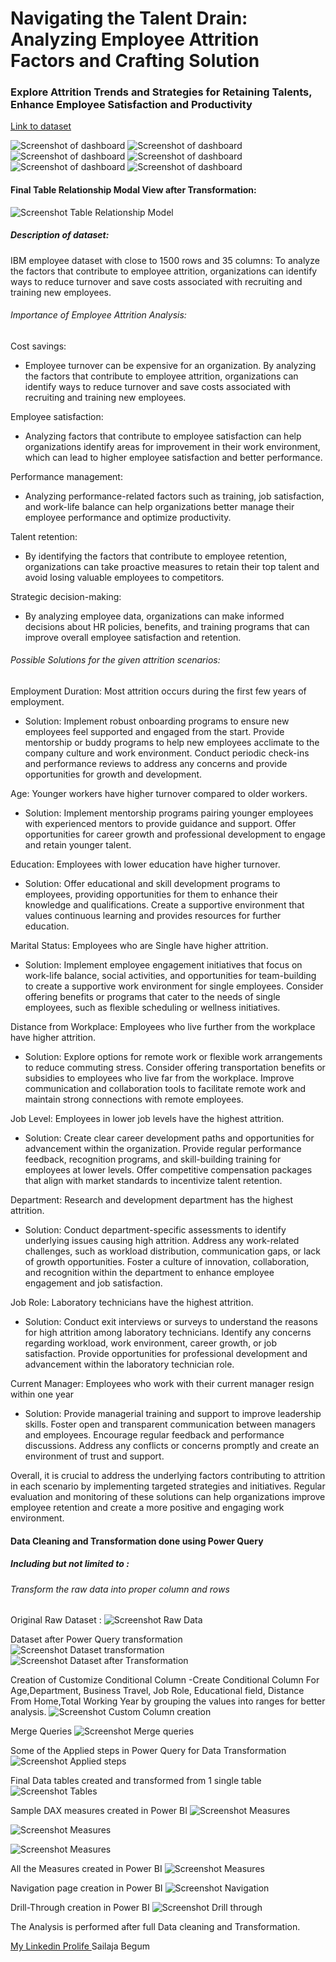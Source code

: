 # Navigating the Talent Drain: Analyzing Employee Attrition Factors and Crafting Solution

### Explore Attrition Trends and Strategies for Retaining Talents, Enhance Employee Satisfaction and Productivity

[Link to dataset](https://www.kaggle.com/datasets/rohitsahoo/employee?select=train.csv)

![Screenshot of dashboard](https://imgur.com/fWuU5en.jpg)
![Screenshot of dashboard](https://imgur.com/cAhYCWC.jpg)
![Screenshot of dashboard](https://imgur.com/8XkWBja.jpg)
![Screenshot of dashboard](https://imgur.com/GH6Xgva.jpg)
![Screenshot of dashboard](https://imgur.com/zBIVB7X.jpg)
![Screenshot of dashboard](https://imgur.com/mplUqP4.jpg)



#### Final Table Relationship Modal View after Transformation:

![Screenshot Table Relationship Model ](https://imgur.com/6Umjt8C.jpg)



##### Description of dataset:
IBM employee dataset with close to 1500 rows and 35 columns:
To analyze the factors that contribute to employee attrition, organizations can identify ways to reduce turnover and save costs associated with recruiting and training new employees.

###### Importance of Employee Attrition Analysis:
Cost savings:

- Employee turnover can be expensive for an organization. By analyzing the factors that contribute to employee attrition, organizations can identify ways to reduce turnover and save costs associated with recruiting and training new employees.

Employee satisfaction: 

- Analyzing factors that contribute to employee satisfaction can help organizations identify areas for improvement in their work environment, which can lead to higher employee satisfaction and better performance.

Performance management:
 - Analyzing performance-related factors such as training, job satisfaction, and work-life balance can help organizations better manage their employee performance and optimize productivity.
 
Talent retention: 

- By identifying the factors that contribute to employee retention, organizations can take proactive measures to retain their top talent and avoid losing valuable employees to competitors.

Strategic decision-making: 

- By analyzing employee data, organizations can make informed decisions about HR policies, benefits, and training programs that can improve overall employee satisfaction and retention.

###### Possible Solutions for the given attrition scenarios:

Employment Duration: Most attrition occurs during the first few years of employment.

- Solution: Implement robust onboarding programs to ensure new employees feel supported and engaged from the start. Provide mentorship or buddy programs to help new employees acclimate to the company culture and work environment. Conduct periodic check-ins and performance reviews to address any concerns and provide opportunities for growth and development.

Age: Younger workers have higher turnover compared to older workers.

- Solution: Implement mentorship programs pairing younger employees with experienced mentors to provide guidance and support. Offer opportunities for career growth and professional development to engage  and retain younger talent.

Education: Employees with lower education have higher turnover.

- Solution: Offer educational and skill development programs to employees, providing opportunities for them to enhance their knowledge and qualifications. Create a supportive environment that values continuous learning and provides resources for further education.

Marital Status: Employees who are Single have higher attrition.

- Solution: Implement employee engagement initiatives that focus on work-life balance, social activities, and opportunities for team-building to create a supportive work environment for single employees. Consider offering benefits or programs that cater to the needs of single employees, such as flexible scheduling or wellness initiatives.

Distance from Workplace: Employees who live further from the workplace have higher attrition.

 - Solution: Explore options for remote work or flexible work arrangements to reduce commuting stress. Consider offering transportation benefits or subsidies to employees who live far from the workplace. Improve communication and collaboration tools to facilitate remote work and maintain strong connections with remote employees.

Job Level: Employees in lower job levels have the highest attrition.

- Solution: Create clear career development paths and opportunities for advancement within the organization. Provide regular performance feedback, recognition programs, and skill-building training for employees at lower levels. Offer competitive compensation packages that align with market standards to incentivize talent retention.

Department: Research and development department has the highest attrition.

- Solution: Conduct department-specific assessments to identify underlying issues causing high attrition. Address any work-related challenges, such as workload distribution, communication gaps, or lack of growth opportunities. Foster a culture of innovation, collaboration, and recognition within the department to enhance employee engagement and job satisfaction.

Job Role: Laboratory technicians have the highest attrition.

- Solution: Conduct exit interviews or surveys to understand the reasons for high attrition among laboratory technicians. Identify any concerns regarding workload, work environment, career growth, or job satisfaction. Provide opportunities for professional development and advancement within the laboratory technician role.


Current Manager: Employees who work with their current manager resign within one year

- Solution: Provide managerial training and support to improve leadership skills. Foster open and transparent communication between managers and employees. Encourage regular feedback and performance discussions. Address any conflicts or concerns promptly and create an environment of trust and support.

Overall, it is crucial to address the underlying factors contributing to attrition in each scenario by implementing targeted strategies and initiatives. Regular evaluation and monitoring of these solutions can help organizations improve employee retention and create a more positive and engaging work environment.

#### Data Cleaning and Transformation done using Power Query 
##### Including but not limited to :

###### Transform the raw data into proper column and rows
Original Raw Dataset :
![Screenshot Raw Data ](https://imgur.com/D6kxFMG.jpg)

Dataset after Power Query transformation
![ Screenshot Dataset transformation](https://imgur.com/yItH7UB.jpg)
![Screenshot Dataset after Transformation](https://imgur.com/ifNBTaQ.jpg)

Creation of Customize Conditional Column -Create Conditional Column For Age,Department, Business Travel, Job Role, Educational field, Distance From Home,Total Working Year by grouping the values into ranges for better analysis.
![ Screenshot Custom Column creation](https://imgbox.io/ib/mZ4q000d8x.png)

Merge Queries
![ Screenshot Merge queries](https://imgbox.io/ib/H7IFx95y0Q.png)

Some of the Applied steps in Power Query for Data Transformation
![ Screenshot Applied steps](https://imgbox.io/ib/t2XW1ndRs0.png)

Final Data tables created and transformed from 1 single table
![ Screenshot Tables](https://imgbox.io/ib/Gpo6NNsB7O.png)

Sample DAX measures created in Power BI
![ Screenshot Measures](https://imgbox.io/ib/MpHJRx1T2p.png)

![ Screenshot Measures ](https://imgbox.io/ib/hA9RnJTNtL.png)

![ Screenshot Measures](https://imgbox.io/ib/Tx2zd8REeX.png)

All the Measures created in Power BI
![ Screenshot Measures](https://imgbox.io/ib/Piz97QHMmt.png)

Navigation page creation in Power BI
![ Screenshot Navigation ](https://imgbox.io/ib/pN06d273hh.png)

Drill-Through creation in Power BI
![ Screenshot Drill through](https://imgbox.io/ib/t0pEUCCAJl.png)

The Analysis is performed after full Data cleaning and Transformation.

[My Linkedin Prolife ](https://www.linkedin.com/in/sailaja-begum/)
Sailaja Begum
